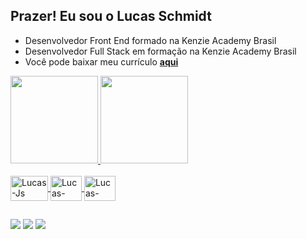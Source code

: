 ## Prazer! Eu sou o Lucas Schmidt
- Desenvolvedor Front End formado na Kenzie Academy Brasil
- Desenvolvedor Full Stack em formação na Kenzie Academy Brasil
- Você pode baixar meu currículo [**aqui**](https://github.com/awesomelucas/aboutme.md/files/10099023/Lucas-Iury-Costa-Schmidt-CV.pdf)

<div>
  <a href="https://github.com/LucasSchmidt2021">
  <img height="140em" src="https://github-readme-stats.vercel.app/api?username=awesomelucas&show_icons=true&theme=cobalt&include_all_commits=true&count_private=true&hide_border=true"/>
  <img height="140em" src="https://github-readme-stats.vercel.app/api/top-langs/?username=awesomelucas&layout=compact&langs_count=7&theme=cobalt&hide_border=true"/>
</div>

<div><br>
    <img align="center" alt="Lucas-Js" height="40" width="60" src="https://img.shields.io/badge/JavaScript-F7DF1E?style=for-the-badge&logo=javascript&logoColor=black">
    <img align="center" alt="Lucas-HTML" height="40" width="50" src="https://img.shields.io/badge/HTML5-E34F26?style=for-the-badge&logo=html5&logoColor=white">
    <img align="center" alt="Lucas-CSS" height="40" width="50" src="https://img.shields.io/badge/CSS3-1572B6?style=for-the-badge&logo=css3&logoColor=white">
 </div>

##
 
<div> 
  <a href="https://www.instagram.com/lucas._schmidt/" target="_blank"><img src="https://img.shields.io/badge/-Instagram-%23E4405F?style=for-the-badge&logo=instagram&logoColor=white" target="_blank"></a>
  <a href = "mailto:lucascostaschmidt@gmail.com"><img src="https://img.shields.io/badge/-Gmail-%23333?style=for-the-badge&logo=gmail&logoColor=white" target="_blank"></a>
  <a href="https://www.linkedin.com/in/lucas-iury-costa-schmidt-0635b21ba/" target="_blank"><img src="https://img.shields.io/badge/-LinkedIn-%230077B5?style=for-the-badge&logo=linkedin&logoColor=white" target="_blank"></a 
</div>
